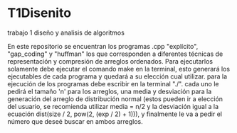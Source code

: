 # T1Disenito
trabajo 1 diseño y analisis de algoritmos

En este repositorio se encuentran los programas .cpp "explícito", "gap_coding" y "huffman" los que corresponden a diferentes técnicas de representación y compresión de arreglos ordenados.
Para ejecutarlos solamente debe ejecutar el comando make en la terminal, esto generará los ejecutables de cada programa y quedará a su elección cual utilizar.
para la ejecución de los programas debe escribir en la terminal "./<nombre del programa que desea ejecutar>".
cada uno le pedirá el tamaño 'n' para los arreglos, una media y desviación para la generación del arreglo de distribución normal (estos pueden ir a elección del usuario, se recomienda utilizar media = n/2 y la desviación igual a la ecuación dist(size / 2, pow(2, (exp / 2) + 1))), y finalmente le va a pedir el número que deseé buscar en ambos arreglos.
